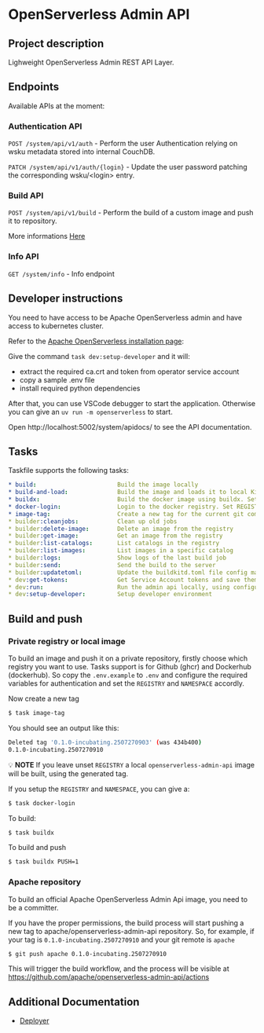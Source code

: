 <!--
  ~ Licensed to the Apache Software Foundation (ASF) under one
  ~ or more contributor license agreements.  See the NOTICE file
  ~ distributed with this work for additional information
  ~ regarding copyright ownership.  The ASF licenses this file
  ~ to you under the Apache License, Version 2.0 (the
  ~ "License"); you may not use this file except in compliance
  ~ with the License.  You may obtain a copy of the License at
  ~
  ~   http://www.apache.org/licenses/LICENSE-2.0
  ~
  ~ Unless required by applicable law or agreed to in writing,
  ~ software distributed under the License is distributed on an
  ~ "AS IS" BASIS, WITHOUT WARRANTIES OR CONDITIONS OF ANY
  ~ KIND, either express or implied.  See the License for the
  ~ specific language governing permissions and limitations
  ~ under the License.
  ~
-->
# OpenServerless Admin API

## Project description

Lighweight OpenServerless Admin REST API Layer.


## Endpoints

Available APIs at the moment:

### Authentication API

`POST /system/api/v1/auth` - Perform the user Authentication relying on wsku metadata stored into internal CouchDB.

`PATCH /system/api/v1/auth/{login}` - Update the user password patching the corresponding wsku/\<login\> entry.

### Build API

`POST /system/api/v1/build` - Perform the build of a custom image and push it to repository.

More informations [Here](docs/DEPLOYER.md)

### Info API

`GET /system/info` - Info endpoint

## Developer instructions

You need to have access to be Apache OpenServerless admin and have access to kubernetes cluster.

Refer to the [Apache OpenServerless installation page](https://openserverless.apache.org/docs/installation/install/docker/): 

Give the command `task dev:setup-developer` and it will:

- extract the required ca.crt and token from operator service account
- copy a sample .env file
- install required python dependencies

After that, you can use VSCode debugger to start the application.
Otherwise you can give an `uv run -m openserverless` to start.

Open http://localhost:5002/system/apidocs/ to see the API documentation.

## Tasks

Taskfile supports the following tasks:

```yaml
* build:                       Build the image locally
* build-and-load:              Build the image and loads it to local Kind cluster
* buildx:                      Build the docker image using buildx. Set PUSH=1 to push the image to the registry. 
* docker-login:                Login to the docker registry. Set REGISTRY=ghcr or REGISTRY=dockerhub in .env to use the respective registry. 
* image-tag:                   Create a new tag for the current git commit.       
* builder:cleanjobs:           Clean up old jobs
* builder:delete-image:        Delete an image from the registry
* builder:get-image:           Get an image from the registry
* builder:list-catalogs:       List catalogs in the registry
* builder:list-images:         List images in a specific catalog
* builder:logs:                Show logs of the last build job
* builder:send:                Send the build to the server
* builder:updatetoml:          Update the buildkitd.toml file config map
* dev:get-tokens:              Get Service Account tokens and save them to tokens directory
* dev:run:                     Run the admin api locally, using configuration from .env file 
* dev:setup-developer:         Setup developer environment
```

## Build and push

### Private registry or local image

To build an image and push it on a private repository, firstly choose which
registry you want to use.
Tasks support is for Github (ghcr) and Dockerhub (dockerhub).
So copy the `.env.example` to `.env` and configure the required variables for
authentication and set the `REGISTRY` and `NAMESPACE` accordly.

Now create a new tag

```bash
$ task image-tag
```
You should see an output like this:

```bash
Deleted tag '0.1.0-incubating.2507270903' (was 434b400)
0.1.0-incubating.2507270910
```

:bulb: **NOTE** If you leave unset `REGISTRY` a local `openserverless-admin-api` 
image will be built, using the generated tag.

If you setup the `REGISTRY` and `NAMESPACE`, you can give a:

```bash
$ task docker-login
```

To build:

```bash
$ task buildx
```

To build and push

```bash
$ task buildx PUSH=1
```

### Apache repository
To build an official Apache OpenServerless Admin Api image, you
need to be a committer.

If you have the proper permissions, the build process will start pushing a
new tag to apache/openserverless-admin-api repository.
So, for example,  if your tag is `0.1.0-incubating.2507270910` and your
git remote is `apache`

```bash
$ git push apache 0.1.0-incubating.2507270910
```

This will trigger the build workflow, and the process will be visible at
https://github.com/apache/openserverless-admin-api/actions

## Additional Documentation

- [Deployer](docs/DEPLOYER.md)